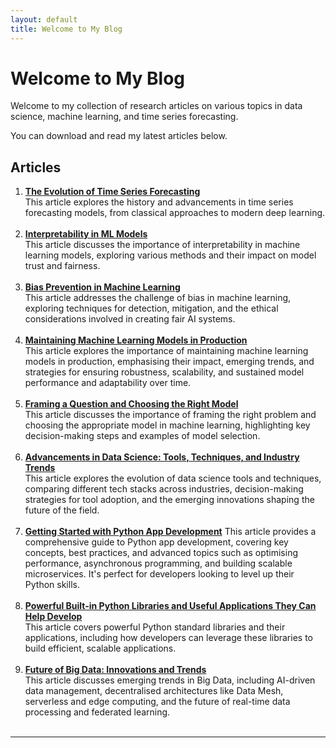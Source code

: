 ```yaml
---
layout: default
title: Welcome to My Blog
---
```


# Welcome to My Blog

Welcome to my collection of research articles on various topics in data science, machine learning, and time series forecasting.

You can download and read my latest articles below.

## Articles

1. [**The Evolution of Time Series Forecasting**](https://stuti222.github.io/articles/articles/Innovations_in_Time_Series_Analysis.pdf)  
   This article explores the history and advancements in time series forecasting models, from classical approaches to modern deep learning.
<br><br>
2. [**Interpretability in ML Models**](https://stuti222.github.io/articles/articles/Interpretability_in_ML_models.pdf)  
   This article discusses the importance of interpretability in machine learning models, exploring various methods and their impact on model trust and fairness.
<br><br>
3. [**Bias Prevention in Machine Learning**](https://stuti222.github.io/articles/articles/Bias_prevention_in_model_training.pdf)  
   This article addresses the challenge of bias in machine learning, exploring techniques for detection, mitigation, and the ethical considerations involved in creating fair AI systems.
<br><br>
4. [**Maintaining Machine Learning Models in Production**](https://stuti222.github.io/articles/articles/Maintaining_Machine_Learning_models_in_production.pdf)  
   This article explores the importance of maintaining machine learning models in production, emphasising their impact, emerging trends, and strategies for ensuring robustness, scalability, and sustained model performance and adaptability over time.
<br><br>
5. [**Framing a Question and Choosing the Right Model**](https://stuti222.github.io/articles/articles/Framing_a_question_and_choosing_a_right_model.pdf)  
   This article discusses the importance of framing the right problem and choosing the appropriate model in machine learning, highlighting key decision-making steps and examples of model selection.
<br><br>
6. [**Advancements in Data Science: Tools, Techniques, and Industry Trends**](https://stuti222.github.io/articles/articles/Trends_in_latest_tools_and_techniques.pdf)  
   This article explores the evolution of data science tools and techniques, comparing different tech stacks across industries, decision-making strategies for tool adoption, and the emerging innovations shaping the future of the field. 
<br><br>
7. [**Getting Started with Python App Development**](https://stuti222.github.io/articles/articles/Getting_started_with_a_Python_app_development.pdf)
This article provides a comprehensive guide to Python app development, covering key concepts, best practices, and advanced topics such as optimising performance, asynchronous programming, and building scalable microservices. It's perfect for developers looking to level up their Python skills.
<br><br>
8. [**Powerful Built-in Python Libraries and Useful Applications They Can Help Develop**](https://stuti222.github.io/articles/articles/Powerful_built_in_Python_libraries_and_useful_applications_they_can_help_develop.pdf)  
   This article covers powerful Python standard libraries and their applications, including how developers can leverage these libraries to build efficient, scalable applications.
<br><br>
9. [**Future of Big Data: Innovations and Trends**](https://stuti222.github.io/articles/articles/Big_data_technologies_and_techniques.pdf)  
   This article discusses emerging trends in Big Data, including AI-driven data management, decentralised architectures like Data Mesh, serverless and edge computing, and the future of real-time data processing and federated learning.
<br><br>

---


